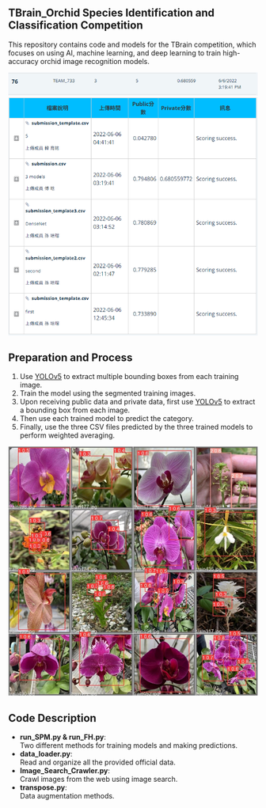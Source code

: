 ## TBrain_Orchid Species Identification and Classification Competition
This repository contains code and models for the TBrain competition, which focuses on using AI, machine learning, and deep learning to train high-accuracy orchid image recognition models.

![show6 Image](data/show6.PNG)
![show5 Image](data/show5.PNG)

## Preparation and Process

1. Use [YOLOv5](https://github.com/ultralytics/yolov5) to extract multiple bounding boxes from each training image.
2. Train the model using the segmented training images.
3. Upon receiving public data and private data, first use [YOLOv5](https://github.com/ultralytics/yolov5) to extract a bounding box from each image. 
4. Then use each trained model to predict the category.
5. Finally, use the three CSV files predicted by the three trained models to perform weighted averaging.

![show1 Image](data/show1.jpg)

## Code Description

- **run_SPM.py & run_FH.py**:  
  Two different methods for training models and making predictions.
- **data_loader.py**:  
  Read and organize all the provided official data.
- **Image_Search_Crawler.py**:  
  Crawl images from the web using image search.
- **transpose.py**:  
  Data augmentation methods.
